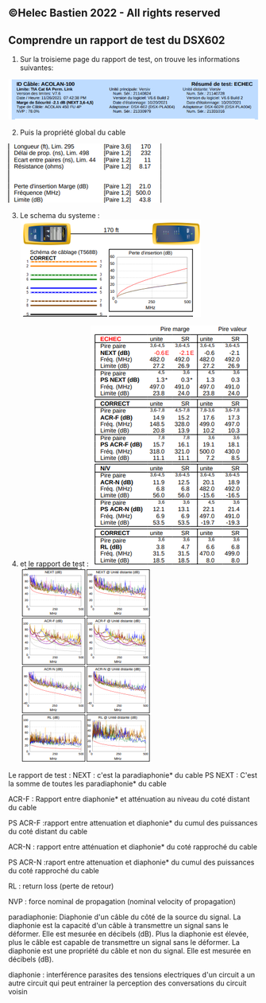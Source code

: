 ## ©Helec Bastien 2022 - All rights reserved 


## Comprendre un rapport de test du DSX602

1. Sur la troisieme page du rapport de test, on trouve les informations suivantes:

![rapport de test](rapport_test.png)

2. Puis la propriété global du cable 

![propriété du cable](rapport_test2.png)

3. Le schema du systeme :
![schema](rapport_test3.png)

4. et le rapport de test :
![rapport de test nombre](rapport_test4.png)
![rapport de test graphes](rapport_test5.png)

Le rapport de test :
NEXT : c'est la paradiaphonie* du cable 
PS NEXT : C'est la somme de toutes les paradiaphonie*
du cable

ACR-F : Rapport entre diaphonie* et atténuation au niveau du coté distant  du cable

PS ACR-F :rapport entre attenuation et diaphonie* du cumul des puissances du coté distant du cable

ACR-N : rapport entre atténuation et diaphonie* du coté rapproché du cable

PS ACR-N :raport entre attenuation et diaphonie* du cumul des puissances du coté rapproché du cable

RL : return loss (perte de retour)

NVP : force nominal de propagation (nominal velocity of propagation)

paradiaphonie: Diaphonie d'un câble du côté de la source du signal. La diaphonie est la capacité d'un câble à transmettre un signal sans le déformer. Elle est mesurée en décibels (dB). Plus la diaphonie est élevée, plus le câble est capable de transmettre un signal sans le déformer. La diaphonie est une propriété du câble et non du signal. Elle est mesurée en décibels (dB). 

diaphonie : interférence parasites des tensions electriques d'un circuit a un autre circuit qui peut entrainer la perception des conversations du circuit voisin 